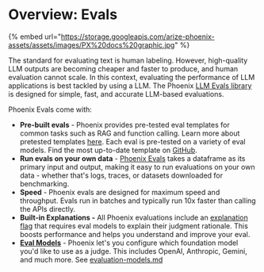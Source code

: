 # Overview: Evals

{% embed url="https://storage.googleapis.com/arize-phoenix-assets/assets/images/PX%20docs%20graphic.jpg" %}

The standard for evaluating text is human labeling. However, high-quality LLM outputs are becoming cheaper and faster to produce, and human evaluation cannot scale. In this context, evaluating the performance of LLM applications is best tackled by using a LLM. The Phoenix [LLM Evals library](how-to-evals/running-pre-tested-evals/) is designed for simple, fast, and accurate LLM-based evaluations.

Phoenix Evals come with:

* **Pre-built evals** - Phoenix provides pre-tested eval templates for common tasks such as RAG and function calling. Learn more about pretested templates [here](how-to-evals/running-pre-tested-evals/). Each eval is pre-tested on a variety of eval models. Find the most up-to-date template on [GitHub](https://github.com/Arize-ai/phoenix/tree/main/tutorials/evals).
* **Run evals on your own data** - [Phoenix Evals](how-to-evals/bring-your-own-evaluator.md) takes a dataframe as its primary input and output, making it easy to run evaluations on your own data - whether that's logs, traces, or datasets downloaded for benchmarking.
* **Speed** - Phoenix evals are designed for maximum speed and throughput. Evals run in batches and typically run 10x faster than calling the APIs directly.
* **Built-in Explanations -** All Phoenix evaluations include an [explanation flag](concepts-evals/evals-with-explanations.md) that requires eval models to explain their judgment rationale. This boosts performance and helps you understand and improve your eval.
* [**Eval Models**](concepts-evals/building-your-own-evals.md) - Phoenix let's you configure which foundation model you'd like to use as a judge. This includes OpenAI, Anthropic, Gemini, and much more. See [evaluation-models.md](how-to-evals/evaluation-models.md "mention")

